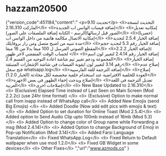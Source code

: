 # hazzam20500
{"version_code":451184,"content":" &lt;p>تحديث 9.10&lt;/p>  &lt;li>التحديث لنسخة الماركت 2.16.310&lt;/li> &lt;li>إضافة فيسات الواتس اب الجديدة&lt;/li> &lt;li>إمكانية تعديل الصور قبل ارسالها(الرسم - الكتابة إضافة الملصقات على الصور)&lt;/li> &lt;li>(حصريا) إمكانية الاتصال مكالمة هاتفية من داخل الواتس اب&lt;/li> &lt;li>إضافة الخيار 2.5.4 لتحديد مدة تنبيه من اصبح متصل ومن زار بروفايلك&lt;/li> &lt;li>إضافة الخيار رقم 5.3 لتحديد حجم المقطع الصوتي المرسل ل 100 ميغا بدلا من 16 ميغا&lt;/li> &lt;li>إضافة الخيار 2.2.2c لحساب الوقت المنقضي لاخر ظهور &lt;/li> &lt;li>إضافة الخيار رقم 2.4.14 لتغيير لون اسم المجموعة ودعم تغيير ثيم شاشة اعادة التوجيه من القسم 2.4&lt;/li> &lt;li>إضافة الخيار رقم 3.14 لتغيير لون ايقونة الفيسات في شاشة الإشعارات المنبثقة&lt;/li> &lt;li>إصلاح عدم فتح سجل whatsapp.log&lt;/li> &lt;li>إضافة الترجمة للغة الفارسيية&lt;/li> &lt;li>إصلاح العودة للخلفية الافتراضية عند استخدام خلفية مخصصة لكل محادثة (الخيار 1.2.0)&lt;/li> &lt;li>إصلاح ويدجت إخفاء الظهور في بعض الاجهزة&lt;/li> &lt;li>تعديل الترجمة في اللغة العربية&lt;/li> &lt;li>إصلاحات اخرى&lt;/li>   &lt;li> New Base Updated to 2.16.310&lt;/li> &lt;li> (Exclusive) Elapsed Time instead of Last Seen on Main Screen (Mod 2.2.2c) (use 24hr time format) &lt;/li> &lt;li> (Exclusive) Option to make normal call from inapp instead of WhatsApp call&lt;/li> &lt;li> Added New Emojis (send Big Emojis) &lt;/li> &lt;li> Added Doodle (Now add edit pics with emojis &amp; text)&lt;/li> &lt;li> Added Option to set duration for Online Toast (Mod 2.5.4)&lt;/li> &lt;li> Added option to Send Audio Clip upto 100mb instead of 16mb (Mod 5.3)&lt;/li> &lt;li> Added Option to change color of Group name while Forwarding a msg (Mod 2.4.14)&lt;/li> &lt;li> Added Option to change Background of Emoji in Pop-up Notification (Mod 3.14)&lt;/li> &lt;li> Added Farsi Language Translation&lt;/li> &lt;li> Fixed WhatsApp.Log&lt;/li> &lt;li> Fixed Return to Default wallpaper when use mod 1.2.0&lt;/li> &lt;li> Fixed GB Widget in some devices&lt;/li> &lt;li> Other Fixes&lt;/li>  ","url":"www.azmods.co" }
